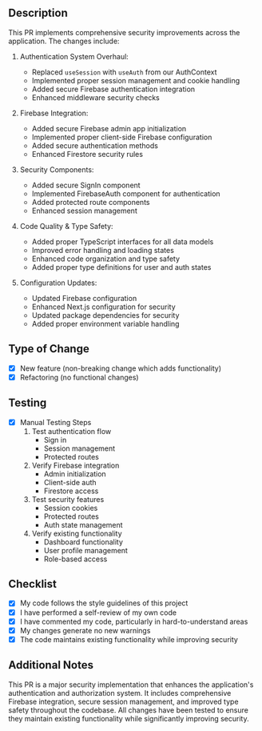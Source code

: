 ## Description

This PR implements comprehensive security improvements across the application. The changes include:

1. Authentication System Overhaul:
   - Replaced `useSession` with `useAuth` from our AuthContext
   - Implemented proper session management and cookie handling
   - Added secure Firebase authentication integration
   - Enhanced middleware security checks

2. Firebase Integration:
   - Added secure Firebase admin app initialization
   - Implemented proper client-side Firebase configuration
   - Added secure authentication methods
   - Enhanced Firestore security rules

3. Security Components:
   - Added secure SignIn component
   - Implemented FirebaseAuth component for authentication
   - Added protected route components
   - Enhanced session management

4. Code Quality & Type Safety:
   - Added proper TypeScript interfaces for all data models
   - Improved error handling and loading states
   - Enhanced code organization and type safety
   - Added proper type definitions for user and auth states

5. Configuration Updates:
   - Updated Firebase configuration
   - Enhanced Next.js configuration for security
   - Updated package dependencies for security
   - Added proper environment variable handling

## Type of Change

- [x] New feature (non-breaking change which adds functionality)
- [x] Refactoring (no functional changes)

## Testing

- [x] Manual Testing Steps
  1. Test authentication flow
     - Sign in
     - Session management
     - Protected routes
  2. Verify Firebase integration
     - Admin initialization
     - Client-side auth
     - Firestore access
  3. Test security features
     - Session cookies
     - Protected routes
     - Auth state management
  4. Verify existing functionality
     - Dashboard functionality
     - User profile management
     - Role-based access

## Checklist

- [x] My code follows the style guidelines of this project
- [x] I have performed a self-review of my own code
- [x] I have commented my code, particularly in hard-to-understand areas
- [x] My changes generate no new warnings
- [x] The code maintains existing functionality while improving security

## Additional Notes

This PR is a major security implementation that enhances the application's authentication and authorization system. It includes comprehensive Firebase integration, secure session management, and improved type safety throughout the codebase. All changes have been tested to ensure they maintain existing functionality while significantly improving security. 
